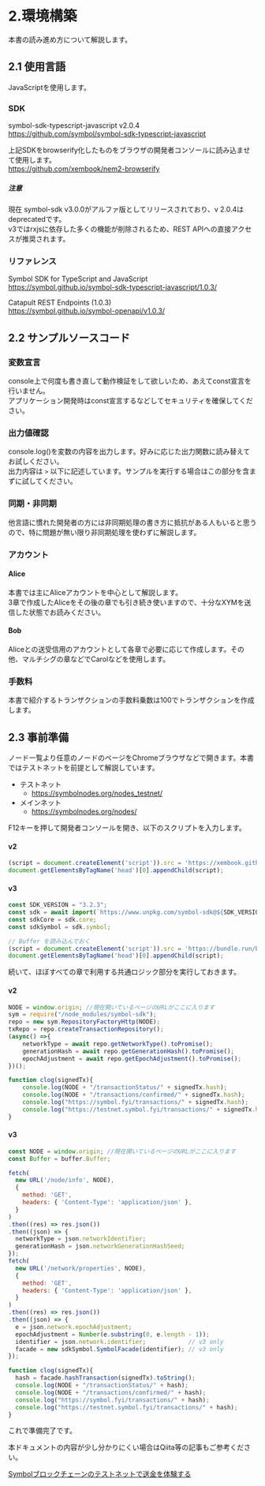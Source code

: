 # 2.環境構築

本書の読み進め方について解説します。

## 2.1 使用言語

JavaScriptを使用します。

### SDK
symbol-sdk-typescript-javascript v2.0.4  
https://github.com/symbol/symbol-sdk-typescript-javascript

上記SDKをbrowserify化したものをブラウザの開発者コンソールに読み込ませて使用します。  
https://github.com/xembook/nem2-browserify

##### 注意
現在 symbol-sdk v3.0.0がアルファ版としてリリースされており、v 2.0.4はdeprecatedです。  
v3ではrxjsに依存した多くの機能が削除されるため、REST APIへの直接アクセスが推奨されます。  
 
### リファレンス
Symbol SDK for TypeScript and JavaScript  
https://symbol.github.io/symbol-sdk-typescript-javascript/1.0.3/

Catapult REST Endpoints (1.0.3)  
https://symbol.github.io/symbol-openapi/v1.0.3/

## 2.2 サンプルソースコード

### 変数宣言
console上で何度も書き直して動作検証をして欲しいため、あえてconst宣言を行いません。  
アプリケーション開発時はconst宣言するなどしてセキュリティを確保してください。

### 出力値確認
console.log()を変数の内容を出力します。好みに応じた出力関数に読み替えてお試しください。  
出力内容は `>` 以下に記述しています。サンプルを実行する場合はこの部分を含まずに試してください。

### 同期・非同期
他言語に慣れた開発者の方には非同期処理の書き方に抵抗がある人もいると思うので、特に問題が無い限り非同期処理を使わずに解説します。


### アカウント
#### Alice
本書では主にAliceアカウントを中心として解説します。  
3章で作成したAliceをその後の章でも引き続き使いますので、十分なXYMを送信した状態でお読みください。

#### Bob
Aliceとの送受信用のアカウントとして各章で必要に応じて作成します。その他、マルチシグの章などでCarolなどを使用します。

### 手数料
本書で紹介するトランザクションの手数料乗数は100でトランザクションを作成します。


## 2.3 事前準備
ノード一覧より任意のノードのページをChromeブラウザなどで開きます。本書ではテストネットを前提として解説しています。

- テストネット
    - https://symbolnodes.org/nodes_testnet/
- メインネット
    - https://symbolnodes.org/nodes/

F12キーを押して開発者コンソールを開き、以下のスクリプトを入力します。

#### v2

```js
(script = document.createElement('script')).src = 'https://xembook.github.io/nem2-browserify/symbol-sdk-pack-2.0.4.js';
document.getElementsByTagName('head')[0].appendChild(script);
```

#### v3

```js
const SDK_VERSION = "3.2.3";
const sdk = await import(`https://www.unpkg.com/symbol-sdk@${SDK_VERSION}/dist/bundle.web.js`);
const sdkCore = sdk.core;
const sdkSymbol = sdk.symbol;

// Buffer を読み込んでおく
(script = document.createElement('script')).src = 'https://bundle.run/buffer@6.0.3';
document.getElementsByTagName('head')[0].appendChild(script);
```

続いて、ほぼすべての章で利用する共通ロジック部分を実行しておきます。

#### v2

```js
NODE = window.origin; //現在開いているページのURLがここに入ります
sym = require("/node_modules/symbol-sdk");
repo = new sym.RepositoryFactoryHttp(NODE);
txRepo = repo.createTransactionRepository();
(async() =>{
    networkType = await repo.getNetworkType().toPromise();
    generationHash = await repo.getGenerationHash().toPromise();
    epochAdjustment = await repo.getEpochAdjustment().toPromise();
})();

function clog(signedTx){
    console.log(NODE + "/transactionStatus/" + signedTx.hash);
    console.log(NODE + "/transactions/confirmed/" + signedTx.hash);
    console.log("https://symbol.fyi/transactions/" + signedTx.hash);
    console.log("https://testnet.symbol.fyi/transactions/" + signedTx.hash);
}
```

#### v3

```js
const NODE = window.origin; //現在開いているページのURLがここに入ります
const Buffer = buffer.Buffer;

fetch(
  new URL('/node/info', NODE),
  {
    method: 'GET',
    headers: { 'Content-Type': 'application/json' },
  }
)
.then((res) => res.json())
.then((json) => {
  networkType = json.networkIdentifier;
  generationHash = json.networkGenerationHashSeed;
});
fetch(
  new URL('/network/properties', NODE),
  {
    method: 'GET',
    headers: { 'Content-Type': 'application/json' },
  }
)
.then((res) => res.json())
.then((json) => {
  e = json.network.epochAdjustment;
  epochAdjustment = Number(e.substring(0, e.length - 1));
  identifier = json.network.identifier;            // v3 only
  facade = new sdkSymbol.SymbolFacade(identifier); // v3 only
});

function clog(signedTx){
  hash = facade.hashTransaction(signedTx).toString();
  console.log(NODE + "/transactionStatus/" + hash);
  console.log(NODE + "/transactions/confirmed/" + hash);
  console.log("https://symbol.fyi/transactions/" + hash);
  console.log("https://testnet.symbol.fyi/transactions/" + hash);
}
```

これで準備完了です。  

本ドキュメントの内容が少し分かりにくい場合はQiita等の記事もご参考ください。

[Symbolブロックチェーンのテストネットで送金を体験する](https://qiita.com/nem_takanobu/items/e2b1f0aafe7a2df0fe1b)
